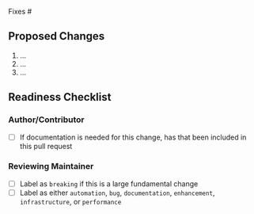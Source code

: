<!-- Please ensure your PR title is brief and descriptive for a good changelog entry -->
<!-- Link to issue if there is one -->
<!-- markdownlint-disable -->

Fixes #

<!-- markdownlint-restore -->

<!-- Describe what the changes are -->

## Proposed Changes

1. ...
2. ...
3. ...

## Readiness Checklist

### Author/Contributor
- [ ] If documentation is needed for this change, has that been included in this pull request

### Reviewing Maintainer 
- [ ] Label as `breaking` if this is a large fundamental change
- [ ] Label as either `automation`, `bug`, `documentation`, `enhancement`, `infrastructure`, or `performance`

